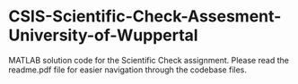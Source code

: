 # CSIS-Scientific-Check-Assesment-University-of-Wuppertal
MATLAB solution code for the Scientific Check assignment. Please read the readme.pdf file for easier navigation through the codebase files.  
